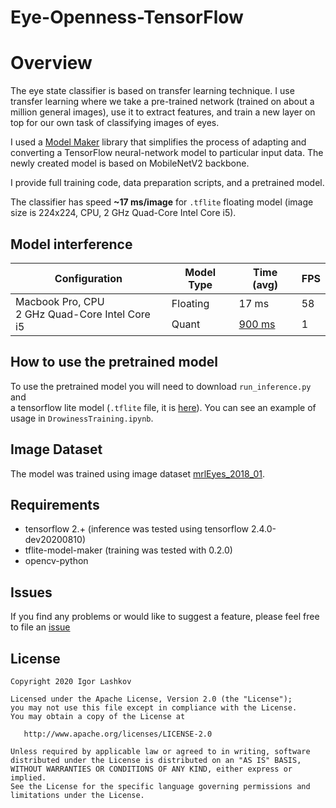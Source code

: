 # Eye-Openness-TensorFlow

# Overview

The eye state classifier is based on transfer learning technique. I use transfer learning where we take a pre-trained network (trained on about a million general images), use it to extract features, and train a new layer on top for our own task of classifying images of eyes.

I used a [Model Maker](https://www.tensorflow.org/lite/tutorials/model_maker_image_classification) library that simplifies the process of adapting and converting a TensorFlow neural-network model to particular input data. The newly created model is based on MobileNetV2 backbone.

I provide full training code, data preparation scripts, and a pretrained model.

The classifier has speed **~17 ms/image** for `.tflite` floating model (image size is 224x224, CPU, 2 GHz Quad-Core Intel Core i5).


## Model interference

<table>
    <thead>
        <tr>
            <th>Configuration</th>
            <th>Model Type</th>
            <th>Time (avg)</th>
            <th>FPS</th>
        </tr>
    </thead>
    <tbody>
        <tr>
            <td rowspan=4>Macbook Pro, CPU<br/>2 GHz Quad-Core Intel Core i5</td>
        </tr>
        <tr>
            <td>Floating</td>
            <td>17 ms</td>
            <td>58</td>
        </tr>
        <tr>
            <td>Quant</td>
            <td><a href='https://github.com/tensorflow/tensorflow/issues/21698'>900 ms</a></td>
            <td>1</td>
        </tr>
    </tbody>
</table>



## How to use the pretrained model

To use the pretrained model you will need to download `run_inference.py` and  
a tensorflow lite model (`.tflite` file, it is [here](https://drive.google.com/drive/folders/1oZTsJ550O-z3ImMlgjWRBo9JhM9vOo6-?usp=sharing)). You can see an example of usage in `DrowinessTraining.ipynb`. 


## Image Dataset
The model was trained using image dataset [mrlEyes_2018_01](http://mrl.cs.vsb.cz/eyedataset).



## Requirements

* tensorflow 2.+ (inference was tested using tensorflow 2.4.0-dev20200810)
* tflite-model-maker (training was tested with 0.2.0)
* opencv-python


## Issues

If you find any problems or would like to suggest a feature, please
feel free to file an [issue](https://github.com/iglaweb/Eye-Openness-TensorFlow/issues)

## License

    Copyright 2020 Igor Lashkov

    Licensed under the Apache License, Version 2.0 (the "License");
    you may not use this file except in compliance with the License.
    You may obtain a copy of the License at

       http://www.apache.org/licenses/LICENSE-2.0

    Unless required by applicable law or agreed to in writing, software
    distributed under the License is distributed on an "AS IS" BASIS,
    WITHOUT WARRANTIES OR CONDITIONS OF ANY KIND, either express or implied.
    See the License for the specific language governing permissions and
    limitations under the License.